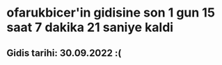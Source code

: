 # ofarukbicer'in gidisine son 1 gun 15 saat 7 dakika 21 saniye kaldi

## Gidis tarihi: 30.09.2022 :(
